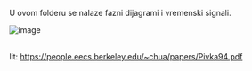 U ovom folderu se nalaze fazni dijagrami i vremenski signali. 


![image](https://github.com/jovanajanjatovic/Haos-u-Cua-oscilatoru/assets/112614758/262df9c4-17d7-4142-a744-a04bb32a0149)

<br> lit: https://people.eecs.berkeley.edu/~chua/papers/Pivka94.pdf


